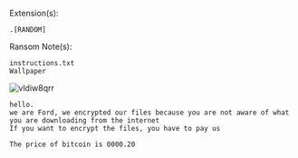 Extension(s): 
```
.[RANDOM]
```
Ransom Note(s): 
```
instructions.txt
Wallpaper
```
![vldiw8qrr](https://github.com/user-attachments/assets/8623dfb4-79ab-4d8a-b0d1-b351afdffea1)
```
hello.
we are Ford, we encrypted our files because you are not aware of what you are downloading from the internet
If you want to encrypt the files, you have to pay us

The price of bitcoin is 0000.20
```
